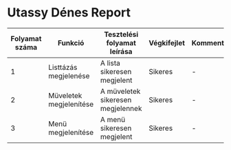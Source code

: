 # Utassy Dénes Report
| Folyamat száma  | Funkció | Tesztelési folyamat leírása | Végkifejlet | Komment | Teszter Neve | Időpont|
| ------------- | ------------- | ------------- | ------------- | ------------- | ------------- | ------------- |
| 1  | Listtázás megjelenése | A lista sikeresen megjelent | Sikeres | - | Utassy Dénes | 2021.10.04 |
| 2  | Müveletek megjelenítése  | A müveletek sikeresen megjelennek | Sikeres | - | Utassy Dénes | 2021.10.04
| 3  | Menü megjelenítése  | A menü sikeresen megjelent | Sikeres | - | Utassy Dénes | 2021.10.04 |
